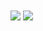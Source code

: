 
 <img align="center" src="https://github-readme-stats.vercel.app/api/top-langs/?username=fernando-stteffen&theme=react&layout=defaul&count_private=true" />


 <img align="center" src="https://github-readme-stats.vercel.app/api?username=fernando-stteffen&theme=react&count_private=true&show_icons=true" />



<!--
**fernando-stteffen/fernando-stteffen** is a ✨ _special_ ✨ repository because its `README.md` (this file) appears on your GitHub profile.

Here are some ideas to get you started:

- 🔭 I’m currently working on ...
- 🌱 I’m currently learning ...
- 👯 I’m looking to collaborate on ...
- 🤔 I’m looking for help with ...
- 💬 Ask me about ...
- 📫 How to reach me: ...
- 😄 Pronouns: ...
- ⚡ Fun fact: ...
-->
